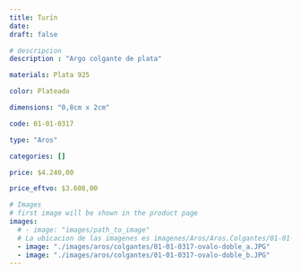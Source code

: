 ```yaml
---
title: Turín
date: 
draft: false

# descripcion
description : "Argo colgante de plata"

materials: Plata 925

color: Plateado

dimensions: "0,8cm x 2cm"

code: 01-01-0317

type: "Aros"

categories: []

price: $4.240,00

price_eftvo: $3.608,00

# Images
# first image will be shown in the product page
images:
  # - image: "images/path_to_image"
  # La ubicacion de las imagenes es imagenes/Aros/Aros.Colgantes/01-01-0317-turin
  - image: "./images/aros/colgantes/01-01-0317-ovalo-doble_a.JPG"
  - image: "./images/aros/colgantes/01-01-0317-ovalo-doble_b.JPG"
---
```

